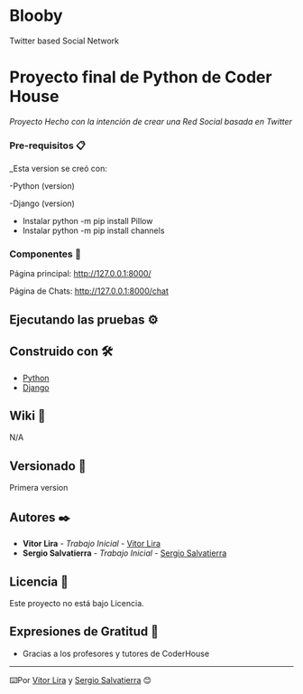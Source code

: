 # Blooby
Twitter based Social Network
# Proyecto final de Python de Coder House

_Proyecto Hecho con la intención de crear una Red Social basada en Twitter_

### Pre-requisitos 📋

_Esta version se creó con:

-Python (version)

-Django (version)



- Instalar python -m pip install Pillow
- Instalar python -m pip install channels


### Componentes 🔧

Página principal: http://127.0.0.1:8000/

Página de Chats: http://127.0.0.1:8000/chat




## Ejecutando las pruebas ⚙️


## Construido con 🛠️

* [Python](https://www.python.org/)
* [Django](https://www.djangoproject.com/)


## Wiki 📖

N/A

## Versionado 📌

Primera version

## Autores ✒️

* **Vitor Lira** - *Trabajo Inicial* - [Vitor Lira](https://github.com/ViLiraDev)
* **Sergio Salvatierra** - *Trabajo Inicial* - [Sergio Salvatierra](https://github.com/xalvlax)

## Licencia 📄

Este proyecto no está bajo Licencia.

## Expresiones de Gratitud 🎁

* Gracias a los profesores y tutores de CoderHouse



---
⌨️Por [Vitor Lira](https://github.com/ViLiraDev) y [Sergio Salvatierra](https://github.com/xalvlax) 😊
